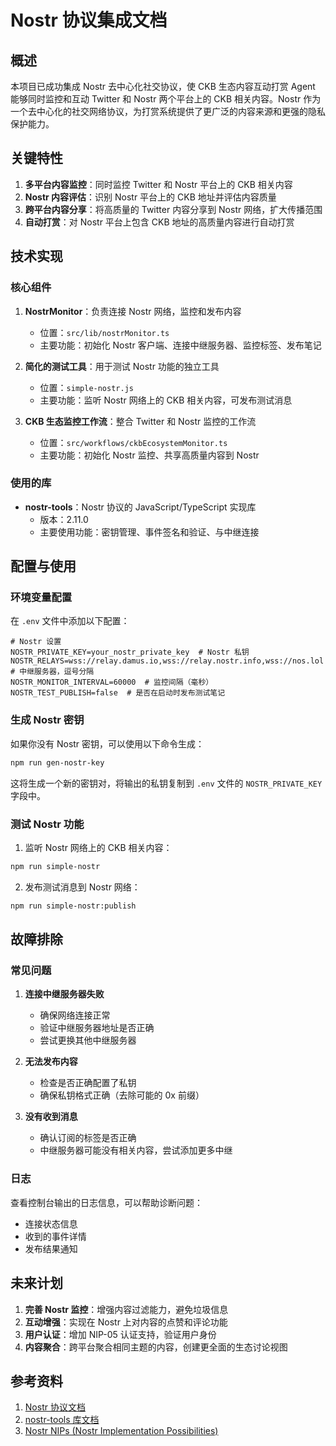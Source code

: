 # Nostr 协议集成文档

## 概述

本项目已成功集成 Nostr 去中心化社交协议，使 CKB 生态内容互动打赏 Agent 能够同时监控和互动 Twitter 和 Nostr 两个平台上的 CKB 相关内容。Nostr 作为一个去中心化的社交网络协议，为打赏系统提供了更广泛的内容来源和更强的隐私保护能力。

## 关键特性

1. **多平台内容监控**：同时监控 Twitter 和 Nostr 平台上的 CKB 相关内容
2. **Nostr 内容评估**：识别 Nostr 平台上的 CKB 地址并评估内容质量
3. **跨平台内容分享**：将高质量的 Twitter 内容分享到 Nostr 网络，扩大传播范围
4. **自动打赏**：对 Nostr 平台上包含 CKB 地址的高质量内容进行自动打赏

## 技术实现

### 核心组件

1. **NostrMonitor**：负责连接 Nostr 网络，监控和发布内容
   - 位置：`src/lib/nostrMonitor.ts`
   - 主要功能：初始化 Nostr 客户端、连接中继服务器、监控标签、发布笔记

2. **简化的测试工具**：用于测试 Nostr 功能的独立工具
   - 位置：`simple-nostr.js`
   - 主要功能：监听 Nostr 网络上的 CKB 相关内容，可发布测试消息

3. **CKB 生态监控工作流**：整合 Twitter 和 Nostr 监控的工作流
   - 位置：`src/workflows/ckbEcosystemMonitor.ts`
   - 主要功能：初始化 Nostr 监控、共享高质量内容到 Nostr

### 使用的库

- **nostr-tools**：Nostr 协议的 JavaScript/TypeScript 实现库
  - 版本：2.11.0
  - 主要使用功能：密钥管理、事件签名和验证、与中继连接

## 配置与使用

### 环境变量配置

在 `.env` 文件中添加以下配置：

```
# Nostr 设置
NOSTR_PRIVATE_KEY=your_nostr_private_key  # Nostr 私钥
NOSTR_RELAYS=wss://relay.damus.io,wss://relay.nostr.info,wss://nos.lol  # 中继服务器，逗号分隔
NOSTR_MONITOR_INTERVAL=60000  # 监控间隔（毫秒）
NOSTR_TEST_PUBLISH=false  # 是否在启动时发布测试笔记
```

### 生成 Nostr 密钥

如果你没有 Nostr 密钥，可以使用以下命令生成：

```bash
npm run gen-nostr-key
```

这将生成一个新的密钥对，将输出的私钥复制到 `.env` 文件的 `NOSTR_PRIVATE_KEY` 字段中。

### 测试 Nostr 功能

1. 监听 Nostr 网络上的 CKB 相关内容：

```bash
npm run simple-nostr
```

2. 发布测试消息到 Nostr 网络：

```bash
npm run simple-nostr:publish
```

## 故障排除

### 常见问题

1. **连接中继服务器失败**
   - 确保网络连接正常
   - 验证中继服务器地址是否正确
   - 尝试更换其他中继服务器

2. **无法发布内容**
   - 检查是否正确配置了私钥
   - 确保私钥格式正确（去除可能的 0x 前缀）

3. **没有收到消息**
   - 确认订阅的标签是否正确
   - 中继服务器可能没有相关内容，尝试添加更多中继

### 日志

查看控制台输出的日志信息，可以帮助诊断问题：
- 连接状态信息
- 收到的事件详情
- 发布结果通知

## 未来计划

1. **完善 Nostr 监控**：增强内容过滤能力，避免垃圾信息
2. **互动增强**：实现在 Nostr 上对内容的点赞和评论功能
3. **用户认证**：增加 NIP-05 认证支持，验证用户身份
4. **内容聚合**：跨平台聚合相同主题的内容，创建更全面的生态讨论视图

## 参考资料

1. [Nostr 协议文档](https://github.com/nostr-protocol/nostr)
2. [nostr-tools 库文档](https://github.com/nbd-wtf/nostr-tools)
3. [Nostr NIPs (Nostr Implementation Possibilities)](https://github.com/nostr-protocol/nips) 